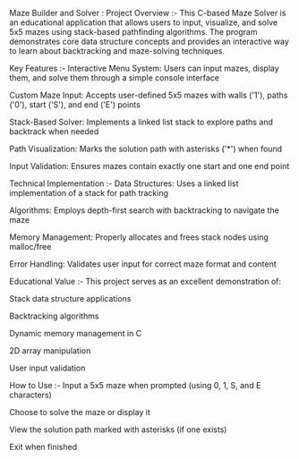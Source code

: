 Maze Builder and Solver :
Project Overview :-
This C-based Maze Solver is an educational application that allows users to input, visualize, and solve 5x5 mazes using stack-based pathfinding algorithms. The program demonstrates core data structure concepts and provides an interactive way to learn about backtracking and maze-solving techniques.

Key Features :-
Interactive Menu System: Users can input mazes, display them, and solve them through a simple console interface

Custom Maze Input: Accepts user-defined 5x5 mazes with walls ('1'), paths ('0'), start ('S'), and end ('E') points

Stack-Based Solver: Implements a linked list stack to explore paths and backtrack when needed

Path Visualization: Marks the solution path with asterisks ('*') when found

Input Validation: Ensures mazes contain exactly one start and one end point

Technical Implementation :-
Data Structures: Uses a linked list implementation of a stack for path tracking

Algorithms: Employs depth-first search with backtracking to navigate the maze

Memory Management: Properly allocates and frees stack nodes using malloc/free

Error Handling: Validates user input for correct maze format and content

Educational Value :-
This project serves as an excellent demonstration of:

Stack data structure applications

Backtracking algorithms

Dynamic memory management in C

2D array manipulation

User input validation

How to Use :-
Input a 5x5 maze when prompted (using 0, 1, S, and E characters)

Choose to solve the maze or display it

View the solution path marked with asterisks (if one exists)

Exit when finished
